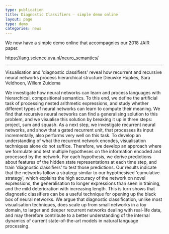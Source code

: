 ```yaml
---
type: publication
title: Diagnostic Classifiers - simple demo online
layout: page
type: demo
categories: news
---
```


We now have a simple demo online that accompagnies our 2018 JAIR paper.

https://lang.science.uva.nl/neuro_semantics/

***

Visualisation and 'diagnostic classifiers' reveal how recurrent and recursive neural networks process hierarchical structure
Dieuwke Hupkes, Sara Veldhoen, Willem Zuidema


We investigate how neural networks can learn and process languages with hierarchical, compositional semantics. To this end, we define the artificial task of processing nested arithmetic expressions, and study whether different types of neural networks can learn to compute their meaning. We find that recursive neural networks can find a generalising solution to this problem, and we visualise this solution by breaking it up in three steps: project, sum and squash. As a next step, we investigate recurrent neural networks, and show that a gated recurrent unit, that processes its input incrementally, also performs very well on this task. To develop an understanding of what the recurrent network encodes, visualisation techniques alone do not suffice. Therefore, we develop an approach where we formulate and test multiple hypotheses on the information encoded and processed by the network. For each hypothesis, we derive predictions about features of the hidden state representations at each time step, and train 'diagnostic classifiers' to test those predictions. Our results indicate that the networks follow a strategy similar to our hypothesised 'cumulative strategy', which explains the high accuracy of the network on novel expressions, the generalisation to longer expressions than seen in training, and the mild deterioration with increasing length. This is turn shows that diagnostic classifiers can be a useful technique for opening up the black box of neural networks. We argue that diagnostic classification, unlike most visualisation techniques, does scale up from small networks in a toy domain, to larger and deeper recurrent networks dealing with real-life data, and may therefore contribute to a better understanding of the internal dynamics of current state-of-the-art models in natural language processing. 

